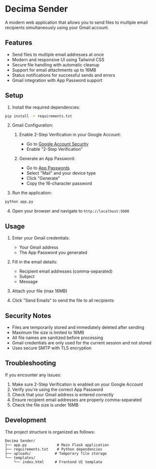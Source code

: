 # Decima Sender

A modern web application that allows you to send files to multiple email recipients simultaneously using your Gmail account.

## Features

- Send files to multiple email addresses at once
- Modern and responsive UI using Tailwind CSS
- Secure file handling with automatic cleanup
- Support for email attachments up to 16MB
- Status notifications for successful sends and errors
- Gmail integration with App Password support

## Setup

1. Install the required dependencies:
```bash
pip install -r requirements.txt
```

2. Gmail Configuration:
   1. Enable 2-Step Verification in your Google Account:
      - Go to [Google Account Security](https://myaccount.google.com/security)
      - Enable "2-Step Verification"
   
   2. Generate an App Password:
      - Go to [App Passwords](https://myaccount.google.com/apppasswords)
      - Select "Mail" and your device type
      - Click "Generate"
      - Copy the 16-character password

3. Run the application:
```bash
python app.py
```

4. Open your browser and navigate to `http://localhost:5000`

## Usage

1. Enter your Gmail credentials:
   - Your Gmail address
   - The App Password you generated

2. Fill in the email details:
   - Recipient email addresses (comma-separated)
   - Subject
   - Message

3. Attach your file (max 16MB)

4. Click "Send Emails" to send the file to all recipients

## Security Notes

- Files are temporarily stored and immediately deleted after sending
- Maximum file size is limited to 16MB
- All file names are sanitized before processing
- Gmail credentials are only used for the current session and not stored
- Uses secure SMTP with TLS encryption

## Troubleshooting

If you encounter any issues:

1. Make sure 2-Step Verification is enabled on your Google Account
2. Verify you're using the correct App Password
3. Check that your Gmail address is entered correctly
4. Ensure recipient email addresses are properly comma-separated
5. Check the file size is under 16MB

## Development

The project structure is organized as follows:
```
Decima Sender/
├── app.py              # Main Flask application
├── requirements.txt    # Python dependencies
├── uploads/           # Temporary file storage
└── templates/
    └── index.html     # Frontend UI template
```
